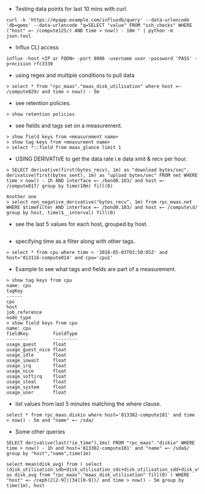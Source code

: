 * Testing data points for last 10 mins with curl.
```
curl -k 'https://myapp.example.com/influxdb/query' --data-urlencode 'db=gems' --data-urlencode "q=SELECT "value" FROM "ssh_checks" WHERE ("host" =~ /compute125/) AND time > now() - 10m " | python -m json.tool
```
* Influx CLI access
```
influx -host <IP or FQDN> -port 8086 -username user -password 'PASS' -precision rfc3339
```
* using regex and multiple conditions to pull data
```
> select * from "rpc_maas"."maas_disk_utilisation" where host =~ /compute029/ and time > now() - 5m
```
* see retention policies.
```
> show retention policies
```
* see fields and tags set on a measurement.
```
> show field keys from <measurement name>
> show tag keys from <measureent name>
> select *::field from maas_glance limit 1
```
* USING DERIVATIVE to get the data rate i.e data xmit & recv per hour.
```
> SELECT derivative(first(bytes_recv), 1m) as "download bytes/sec", derivative(first(bytes_sent), 1m) as "upload bytes/sec" FROM net WHERE time > now() - 1h AND interface =~ /bond0.103/ and host =~ /compute017/ group by time(10m) fill(0)

Another one
> select non_negative_derivative("bytes_recv", 1m) from rpc_maas.net WHERE $timeFilter AND interface =~ /bond0.103/ and host =~ /compute\d/ group by host, time($__interval) fill(0)
```
* see the last 5 values for each host, grouped by host.
```select * from rpc_maas.mem group by host order by desc limit 5
```
* specifying time as a filter along with other tags.
```
> select * from cpu where time > '2018-05-03T03:50:05Z' and host='813116-compute014' and cpu='cpu1'
```
* Example to see what tags and fields are part of a measurement.
```
> show tag keys from cpu
name: cpu
tagKey
------
cpu
host
job_reference
node_type
> show field keys from cpu
name: cpu
fieldKey         fieldType
--------         ---------
usage_guest      float
usage_guest_nice float
usage_idle       float
usage_iowait     float
usage_irq        float
usage_nice       float
usage_softirq    float
usage_steal      float
usage_system     float
usage_user       float
```
* list values from last 5 minutes matching the where clause.
```
select * from rpc_maas.diskio where host='813302-compute101' and time > now() - 5m and "name" =~ /sda/
```

* Some other queries
```
SELECT derivative(last("io_time"),1ms) FROM "rpc_maas"."diskio" WHERE time > now() - 1h and host='813302-compute101' and "name" =~ /sda$/ group by "host","name",time(1m)

select mean(disk_avg) from ( select (disk_utilisation_sdb+disk_utilisation_sdc+disk_utilisation_sdd+disk_utilisation_sde+disk_utilisation_sdf+disk_utilisation_sdg+disk_utilisation_sdh+disk_utilisation_sdi+disk_utilisation_sdj+disk_utilisation_sdk+disk_utilisation_sdl+disk_utilisation_sdm+disk_utilisation_sdn)/12 as disk_avg from "rpc_maas"."maas_disk_utilisation" fill(0) ) WHERE "host" =~ /ceph(2[2-9]|[34][0-9])/ and time > now() - 5m group by time(1m), host
```
